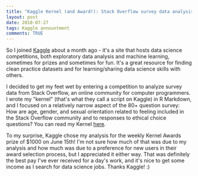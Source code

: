 ```yaml
---
title: "Kaggle Kernel (and Award!): Stack Overflow survey data analysis"
layout: post
date: 2018-07-27
tags: Kaggle annountment
comments: TRUE
---
```


So I joined [Kaggle](https://www.kaggle.com/) about a month ago - it's a site that hosts data science competitions, both exploratory data analysis and machine learning, sometimes for prizes and sometimes for fun. It's a great resource for finding clean practice datasets and for learning/sharing data science skills with others. 

I decided to get my feet wet by entering a competition to analyze survey data from Stack Overflow, an online community for computer programmers. I wrote my "kernel" (that's what they call a script on Kaggle) in R Markdown, and I focused on a relatively narrow aspect of the 80+ question survey: How are age, gender, and sexual orientation related to feeling included in the Stack Overflow community and to responses to ethical choice questions? You can read my Kernel [here](https://www.kaggle.com/heesoo37/stack-overflow-2018-survey-age-gender-sexuality). 

To my surprise, Kaggle chose my analysis for the weekly Kernel Awards prize of $1000 on June 15th! I'm not sure how much of that was due to my analysis and how much was due to a preference for new users in their award selection process, but I appreciated it either way. That was definitely the best pay I've ever received for a day's work, and it's nice to get some income as I search for data science jobs. Thanks Kaggle! :)  